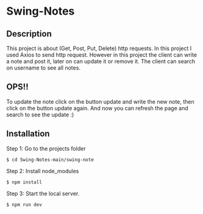 # Swing-Notes

## Description
This project is about (Get, Post, Put, Delete) http requests. In this project I used Axios to send http request. However in this project the client can write a note and post it, later on can update it or remove it. 
The client can search on username to see all notes. 

## OPS!!
To update the note click on the button update and write the new note, then click on the button update again. And now you can refresh the page and search to see the update :)

## Installation 
Step 1: Go to the projects folder
```console
$ cd Swing-Notes-main/swing-note
```
Step 2: Install node_modules
```console
$ npm install
```
Step 3: Start the local server.
```console
$ npm run dev
```



